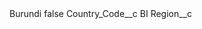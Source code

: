 <?xml version="1.0" encoding="UTF-8"?>
<CustomMetadata xmlns="http://soap.sforce.com/2006/04/metadata" xmlns:xsi="http://www.w3.org/2001/XMLSchema-instance" xmlns:xsd="http://www.w3.org/2001/XMLSchema">
    <label>Burundi</label>
    <protected>false</protected>
    <values>
        <field>Country_Code__c</field>
        <value xsi:type="xsd:string">BI</value>
    </values>
    <values>
        <field>Region__c</field>
        <value xsi:nil="true"/>
    </values>
</CustomMetadata>
